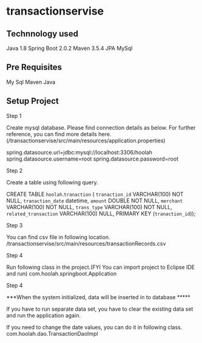 # transactionservise

Technnology used
---------------------
Java 1.8
Spring Boot 2.0.2
Maven 3.5.4
JPA
MySql 


Pre Requisites
--------------
My Sql
Maven
Java

Setup Project
-----------------
Step 1

Create mysql database. Please find connection details as below. For further reference, you can find more details here.(/transactionservise/src/main/resources/application.properties)

spring.datasource.url=jdbc:mysql://localhost:3306/hoolah
spring.datasource.username=root
spring.datasource.password=root

Step 2

Create a table using following query. 

CREATE TABLE `hoolah`.`tranaction` (
  `tranaction_id` VARCHAR(100) NOT NULL,
  `tranaction_date` datetime,
  `amount` DOUBLE NOT NULL,
  `merchant` VARCHAR(100) NOT NULL,
  `trans_type` VARCHAR(100) NOT NULL,
  `related_transaction` VARCHAR(100) NULL,
  PRIMARY KEY (`tranaction_id`));
  
Step 3 

You can find csv file in following location.
/transactionservise/src/main/resources/transactionRecords.csv

Step 4

Run following class in the project.(FYI You can import project to Eclipse IDE and run)
com.hoolah.springboot.Application

Step 4

***When the system initialized, data will be inserted in to database *****

If you have to run separate data set, you have to clear the existing data set and run the application again.

If you need to change the date values, you can do it in following class.
com.hoolah.dao.TransactionDaoImpl



